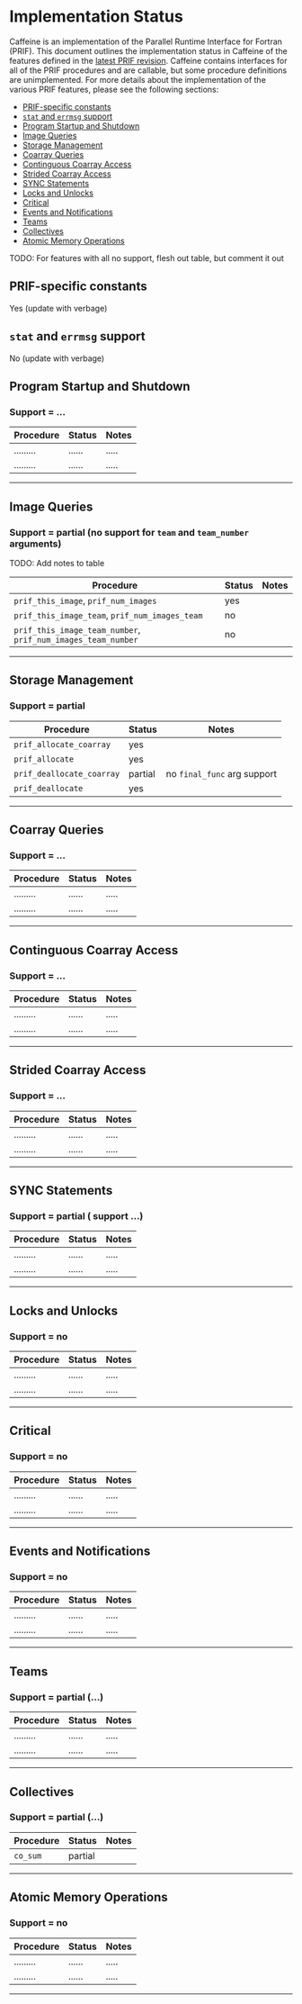 # Implementation Status

Caffeine is an implementation of the Parallel Runtime Interface for Fortran (PRIF). This document
outlines the implementation status in Caffeine of the features defined in the
[latest PRIF revision](https://dx.doi.org/10.25344/S4WG64). Caffeine contains interfaces for all
of the PRIF procedures and are callable, but some procedure definitions are unimplemented. For
more details about the implementation of the various PRIF features, please see the
following sections:

- [PRIF-specific constants](#PRIF-specific-constants)
- [`stat` and `errmsg` support](#`stat`-and-`errmsg`-support)
- [Program Startup and Shutdown](#Program-Startup-and-Shutdown)
- [Image Queries](#Image-Queries)
- [Storage Management](#Storage-Management)
- [Coarray Queries](#Coarray-Queries)
- [Continguous Coarray Access](#Continguous-Coarray-Access)
- [Strided Coarray Access](#Strided-Coarray-Access)
- [SYNC Statements](#SYNC-Statements)
- [Locks and Unlocks](#Locks-and-Unlocks)
- [Critical](#Critical)
- [Events and Notifications](#Events-and-Notifications)
- [Teams](#teams)
- [Collectives](collectives#)
- [Atomic Memory Operations](#Atomic-Memory-Operations)

TODO: For features with all no support, flesh out table, but comment it out

## PRIF-specific constants

Yes (update with verbage)

## `stat` and `errmsg` support

No (update with verbage)


## Program Startup and Shutdown
### Support = ...

| Procedure | Status | Notes |
|-----------|--------|-------|
| ......... | ...... | ..... |
| ......... | ...... | ..... |

---

## Image Queries
### Support = partial (no support for `team` and `team_number` arguments)

TODO: Add notes to table

| Procedure | Status | Notes |
|-----------|--------|-------|
| `prif_this_image`, `prif_num_images`    | yes |
| `prif_this_image_team`, `prif_num_images_team`  | no |
| `prif_this_image_team_number`, `prif_num_images_team_number`  | no |

---

## Storage Management
### Support = partial

| Procedure | Status | Notes |
|-----------|--------|-------|
| `prif_allocate_coarray`    | yes | |
| `prif_allocate`    | yes |
| `prif_deallocate_coarray`    | partial | no `final_func` arg support |
| `prif_deallocate`    | yes |

---

## Coarray Queries
### Support = ...

| Procedure | Status | Notes |
|-----------|--------|-------|
| ......... | ...... | ..... |
| ......... | ...... | ..... |

---

## Continguous Coarray Access
### Support = ...

| Procedure | Status | Notes |
|-----------|--------|-------|
| ......... | ...... | ..... |
| ......... | ...... | ..... |

---

## Strided Coarray Access
### Support = ...

| Procedure | Status | Notes |
|-----------|--------|-------|
| ......... | ...... | ..... |
| ......... | ...... | ..... |

---

## SYNC Statements
### Support = partial ( support ...)

| Procedure | Status | Notes |
|-----------|--------|-------|
| ......... | ...... | ..... |
| ......... | ...... | ..... |

---

## Locks and Unlocks
### Support = no

| Procedure | Status | Notes |
|-----------|--------|-------|
| ......... | ...... | ..... |
| ......... | ...... | ..... |

---

## Critical
### Support = no

| Procedure | Status | Notes |
|-----------|--------|-------|
| ......... | ...... | ..... |
| ......... | ...... | ..... |

---

## Events and Notifications
### Support = no

| Procedure | Status | Notes |
|-----------|--------|-------|
| ......... | ...... | ..... |
| ......... | ...... | ..... |

---

## Teams
### Support = partial (...)

| Procedure | Status | Notes |
|-----------|--------|-------|
| ......... | ...... | ..... |
| ......... | ...... | ..... |

---

## Collectives
### Support = partial (...)

| Procedure | Status | Notes |
|-----------|--------|-------|
| `co_sum` | partial |  |

---

## Atomic Memory Operations
### Support = no

| Procedure | Status | Notes |
|-----------|--------|-------|
| ......... | ...... | ..... |
| ......... | ...... | ..... |

---
